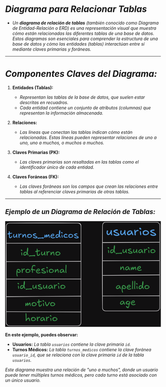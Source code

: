 <!-- Autor: Daniel Benjamin Perez Morales -->
<!-- GitHub: https://github.com/DanielPerezMoralesDev13 -->
<!-- Correo electrónico: danielperezdev@proton.me -->

# ***Diagrama para Relacionar Tablas***

- *Un **diagrama de relación de tablas** (también conocido como Diagrama de Entidad-Relación o ERD) es una representación visual que muestra cómo están relacionadas las diferentes tablas de una base de datos. Estos diagramas son esenciales para comprender la estructura de una base de datos y cómo las entidades (tablas) interactúan entre sí mediante claves primarias y foráneas.*

---

# ***Componentes Claves del Diagrama:***

1. **Entidades (Tablas):**
   - *Representan las tablas de la base de datos, que suelen estar descritas en recuadros.*
   - *Cada entidad contiene un conjunto de atributos (columnas) que representan la información almacenada.*

2. **Relaciones:**
   - *Las líneas que conectan las tablas indican cómo están relacionadas. Estas líneas pueden representar relaciones de uno a uno, uno a muchos, o muchos a muchos.*

3. **Claves Primarias (PK):**
   - *Las claves primarias son resaltadas en las tablas como el identificador único de cada entidad.*

4. **Claves Foráneas (FK):**
   - *Las claves foráneas son los campos que crean las relaciones entre tablas al referenciar claves primarias de otras tablas.*

---

## ***Ejemplo de un Diagrama de Relación de Tablas:***

![Image DiagramRelationTables](/Images/DiagramRelationTables.png "/Images/DiagramRelationTables.png")

**En este ejemplo, puedes observar:**

- **Usuarios:** *La tabla `usuarios` contiene la clave primaria `id`.*
- **Turnos Médicos:** *La tabla `turnos_medicos` contiene la clave foránea `usuario_id`, que se relaciona con la clave primaria `id` de la tabla `usuarios`.*

*Este diagrama muestra una relación de "uno a muchos", donde un usuario puede tener múltiples turnos médicos, pero cada turno está asociado con un único usuario.*
